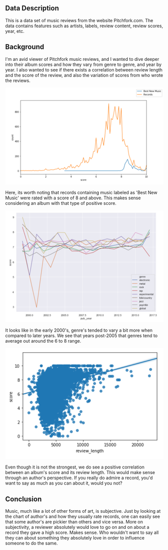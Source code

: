 ## Data Description
This is a data set of music reviews from the website Pitchfork.com. The data contains features such as artists, labels, review content, review scores, year, etc.

## Background
I'm an avid viewer of Pitchfork music reviews, and I wanted to dive deeper into their album scores and how they vary from genre to genre, and year by year. I also wanted to see if there exists a correlation between review length and the score of the review, and also the variation of scores from who wrote the reviews.



<img src="https://github.com/andrew-alarcon17/Analysis_of_Pitchfork_Reviews/blob/master/Reviews_Analysis_Vis/Scores%20and%20BNM.png" width="700">

Here, its worth noting that records containing music labeled as 'Best New Music' were rated with a score of 8 and above. This makes sense considering an album with that type of positive score.

<img src="https://github.com/andrew-alarcon17/Analysis_of_Pitchfork_Reviews/blob/master/Reviews_Analysis_Vis/Genre%20Scores.png" width="700">

It looks like in the early 2000's, genre's tended to vary a bit more when compared to later years. We see that years post-2005 that genres tend to average out around the 6 to 8 range.

<img src="https://github.com/andrew-alarcon17/Analysis_of_Pitchfork_Reviews/blob/master/Reviews_Analysis_Vis/Score%20and%20Length%20Correlation.png" width="700">

Even though it is not the strongest, we do see a positive correlation between an album's score and its review length. This would make sense through an author's perspective. If you really do admire a record, you'd want to say as much as you can about it, would you not?

## Conclusion
Music, much like a lot of other forms of art, is subjective. Just by looking at the chart of author's and how they usually rate records, one can easily see that some author's are pickier than others and vice versa. More on subjectivity, a reviewer absolutely would love to go on and on about a record they gave a high score. Makes sense. Who wouldn't want to say all they can about something they absolutely love in order to influence someone to do the same.
